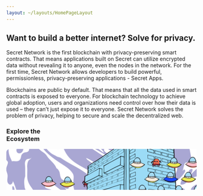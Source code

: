 ```yaml
---
layout: ~/layouts/HomePageLayout
---
```


<slim-column>

## Want to build a better internet? Solve for privacy.

Secret Network is the first blockchain with privacy-preserving smart contracts. That means applications built on Secret can utilize encrypted data without revealing it to anyone, even the nodes in the network. For the first time, Secret Network allows developers to build powerful, permissionless, privacy-preserving applications - Secret Apps.

Blockchains are public by default. That means that all the data used in smart contracts is exposed to everyone. For blockchain technology to achieve global adoption, users and organizations need control over how their data is used – they can’t just expose it to everyone. Secret Network solves the problem of privacy, helping to secure and scale the decentralized web.

</slim-column>

<triplet-columns>

<template v-slot:left>

<home-card to="/about/about-secret-network" vertical>

### **Learn about**<br>Secret Network

<separator small />

![Community](./img/learn-about-secret-network.png)

</home-card>

</template>

<template v-slot:middle>

<home-card to="/community" vertical>

### **Join**<br>Our Community

<separator small />

![Secret App](./img/join-our-community.png)

</home-card>

</template>

<template v-slot:right>

<home-card to="/developers" vertical>

### **Build your own**<br>Secret App

<separator small />

![Node Operator](./img/build-your-own-secret-app.png)

</home-card>

</template>

</triplet-columns>

<single-column class="ecosystem">

<home-card to="/ecosystem/overview" horizontal>

### **Explore the**<br>Ecosystem

<separator small />

![Node Operator](./img/explore-the-ecosystem.png)

</home-card>

</single-column>

<triplet-columns class="announcement">

<template v-slot:left>

#### Announcement

### Secret Network Gets a Secret API!

Chain of Secrets just launched the Secret API for Secret Network as part of our developer community on-boarding efforts. We hope to connect and collaborate with all kinds of secret app builders!

<g-link to="/contributors" class="read-more-button">

<span>Read more</span>

<g-image src="../src/assets/arrow-right-turquoise.svg"></g-image>

</g-link>

</template>

<template v-slot:middle>

</template>

<template v-slot:right>

</template>

</triplet-columns>

<twin-columns class="latest-posts">

<template v-slot:left>

### Latest Blog Posts

Read, watch and absorb the secrets that we publish in<br/>our official blog.

</template>

<template v-slot:right>

<blue-button tag="Unveil more secrets" to="/blog">

</blue-button>

</template>

</twin-columns>

<single-column>

<latest-posts class="latest-blog-cards"></latest-posts>

</single-column>

<twin-columns class="announcement">

<template v-slot:left>

#### Announcement

### Upgrade Complete:<br>Secret Contracts are<br>LIVE on Mainnet!

The secret is out! Privacy-preserving smart contracts are now LIVE on Secret Network. Learn about this launch, our exciting initial apps, our new strategic partnership with Hashed, and what comes next as "programmable privacy" comes to public blockchains.

<g-link to="https://scrt.network/blog/upgrade-complete-secret-contracts-live-mainnet" class="read-more-button">

<span>Read more</span>

<g-image src="../src/assets/arrow-right-turquoise.svg"></g-image>

</g-link>

</template>

<template v-slot:right>

![](../src/assets/announcement.png)

</template>

</twin-columns>

<twin-columns class="latest-media-articles">

<template v-slot:left>

## Latest Media

</template>

<template v-slot:right>

<blue-button tag="View all media" to="/media">

</blue-button>

</template>

</twin-columns>

<single-column>

<template>

<grid columns="3">

<media-card tag="podcast" title="Private Smart Contracts: Anthony Pompliano" src="image1.png" to="https://www.youtube.com/watch?v=Kx9hb3U7pfs" cta="Watch Now"></media-card>

<media-card tag="podcast" title="Secret Network on The Defiant Podcast" src="image2.png" to="https://anchor.fm/thedefiant/episodes/Privacy-Might-be-the-Only-Thing-Left-That-Makes-Web-3-0-a-Viable-Alternative-Tor-Bair-of-Secret-Foundation-el9n52" cta="Listen Now"></media-card>

<media-card tag="video" title="Defi Privacy Is Here: Ivan on Tech" src="image3.png" to="https://www.youtube.com/watch?v=rvkMPcMK_7Ah" cta="Watch Now"></media-card>

</grid>

</template>

</single-column>

<style lang="scss">
.ecosystem {
  @include respond-to("large and up") {
    padding-top: 0;
    padding-bottom: 89px;
  }
}
.simple-section {
  text-align: center;
}
.latest-blog-cards {
  padding-bottom: $gutter-xxxlarge;
}
.announcement {
  background-color: $primary-purple-color;
  padding: 0;
  .twins-column {
    padding-top: rem(78px);
    padding-bottom: rem(78px);
    &--start {
      h4 {
        font-size: 24px;
        color: white;
      }
      h3 {
        color: white;
      }
      p {
        color: white;
        a {
          text-decoration: none;
          color: $secondary-turquoise-color;
        }
        img {
          vertical-align: middle;
          margin-left: 10px;
        }
      }
      .read-more-button {
        display: inline-block;
        padding: 10px $gutter;
        border-radius: 10px;
        margin: 0 0 $gutter 0;
        border: 1px solid $secondary-turquoise-color;
        p {
          display: inline-block;
          margin: 0;
          span {
            display: inline-block;
            vertical-align: middle;
            font-weight: bold;
            font-size: 20px;
            text-decoration: none;
            color: $secondary-turquoise-color;
          }
        }
        .g-image {
            display: inline-block;
            vertical-align: middle;
            margin-left: rem(13px);
        }
      }
    }
    @include respond-to("medium and down") {
      padding-top: $gutter;
      padding-bottom: $gutter;
    }
  }
}
.triplets-columns {
  &.announcement {
    background-color: unset;
    @media (min-width: 320px) and (max-width: 1199px) {
      background-color: $primary-purple-color;
      grid-template-columns: 100%;
      margin-top: $gutter-xxxlarge;
    }
    .triplets-columns {
      &__section {
        padding-top: rem(78px);
        padding-bottom: rem(78px);
        &:first-child {
          background-color: $primary-purple-color;
          grid-column: 1 / span 2;
          @media (min-width: 320px) and (max-width: 1199px) {
            grid-column: 1 / span 1;
            padding: $gutter;
            width: 100%;
            margin: 0 auto;
          }
          @media (min-width: 1008px) and (max-width: 1199px) {
            width: 1008px;
          }
        }
        &:not(:first-child) {
          display: none;
        }
      }
      &__column {
        width: rem(800px);
        text-align: left;
        padding-right: rem(120px);
        h4 {
        font-size: 24px;
        color: white;
        }
        h3 {
          color: white;
        }
        p {
          color: white;
        }
        .read-more-button {
          display: inline-block;
          padding: 10px $gutter;
          border-radius: 10px;
          margin: 0 0 $gutter 0;
          border: 1px solid $secondary-turquoise-color;
          p {
            display: inline-block;
            margin: 0;
            span {
              display: inline-block;
              vertical-align: middle;
              font-weight: bold;
              font-size: 20px;
              text-decoration: none;
              color: $secondary-turquoise-color;
            }
          }
          .g-image {
              display: inline-block;
              vertical-align: middle;
              margin-left: rem(13px);
          }
        }
        @media (min-width: 320px) and (max-width: 1199px) {
          width: 100%;
          padding: $gutter 0;
        }
      }
    }
  }
}
.latest-posts, .latest-media-articles {
  align-items: end;
  padding-top: $gutter-xxxlarge;
  padding-bottom: 0;
  .twins-column {
    &--end {
      text-align: right;
      @include respond-to("medium and down") {
        text-align: left;
      }
    }
    p {
      margin: 0;
    }
    .blue-button {
      margin: 0;
    }
  }
}
</style>
